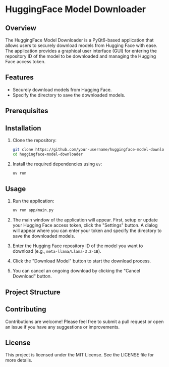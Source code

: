 # HuggingFace Model Downloader

## Overview

The HuggingFace Model Downloader is a PyQt6-based application that allows users to securely download models from Hugging Face with ease. The application provides a graphical user interface (GUI) for entering the repository ID of the model to be downloaded and managing the Hugging Face access token.

## Features

-   Securely download models from Hugging Face.
-   Specify the directory to save the downloaded models.

## Prerequisites

## Installation

1. Clone the repository:

    ```bash
    git clone https://github.com/your-username/huggingface-model-downloader.git
    cd huggingface-model-downloader
    ```

2. Install the required dependencies using `uv`:

    ```bash
    uv run
    ```

## Usage

1. Run the application:

    ```bash
    uv run app/main.py
    ```

2. The main window of the application will appear. First, setup or update your Hugging Face access token, click the "Settings" button. A dialog will appear where you can enter your token and specify the directory to save the downloaded models.

3. Enter the Hugging Face repository ID of the model you want to download (e.g., `meta-llama/Llama-3.2-1B`).

4. Click the "Download Model" button to start the download process.

5. You can cancel an ongoing download by clicking the "Cancel Download" button.

## Project Structure

## Contributing

Contributions are welcome! Please feel free to submit a pull request or open an issue if you have any suggestions or improvements.

## License

This project is licensed under the MIT License. See the LICENSE file for more details.
